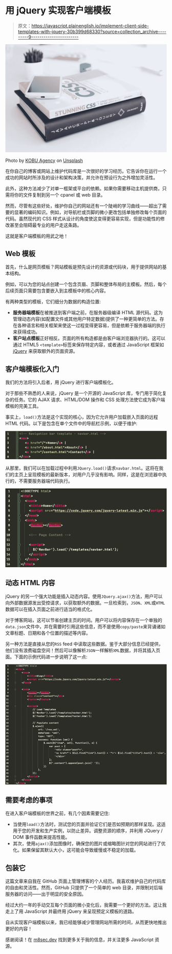 # 用 jQuery 实现客户端模板

> 原文：<https://javascript.plainenglish.io/implement-client-side-templates-with-jquery-30b399d68330?source=collection_archive---------9----------------------->

![](img/51b2b3571c50e3d9d34a9d25ba383132.png)

Photo by [KOBU Agency](https://unsplash.com/@kobuagency?utm_source=unsplash&utm_medium=referral&utm_content=creditCopyText) on [Unsplash](https://unsplash.com/s/photos/javascript?utm_source=unsplash&utm_medium=referral&utm_content=creditCopyText)

在你自己的博客或网站上维护代码库是一次很好的学习经历。它告诉你在运行一个成功的网站时所涉及的设计和架构决策，并允许在预设行为之外增加灵活性。

此外，这种方法减少了对单一框架或平台的依赖。如果你需要移动主机提供商，只需将你的文件复制到另一个 cpanel 或 web 目录。

然而，尽管有这些好处，维护你自己的网站还有一个陡峭的学习曲线——超出了需要的显著的编码知识。例如，对导航栏或页脚的微小更改包括单独修改每个页面的代码。虽然现代的 CSS 样式从设计的角度使这变得更容易实现，但是功能性的修改甚至会阻碍最专业的用户走这条路。

这就是客户端模板的用武之地！

## Web 模板

首先，什么是网页模板？网站模板是预先设计的资源或代码块，用于提供网站的基本结构。

例如，可以为您的站点创建一个包含页眉、页脚和整体布局的主模板。然后，每个后续页面只需要包含要嵌入到主模板中的核心内容。

有两种类型的模板，它们细分为数据的构造位置:

*   **服务器端模板**在被推送到客户端之前，在服务器级编译 HTML 源代码。这为管理动态内容(如配置文件或其他用户特定数据)提供了一种更简单的方法。存在各种语言和相关框架来使这一过程变得更容易，但是依赖于服务器端的执行来获得成功。
*   **客户站点模板**正好相反。页面的所有构造都是由客户端浏览器执行的。这可以通过 HTML5 `<template>`标签来保存特定内容，或者通过 JavaScript 框架如 [jQuery](https://jquery.com/) 来获取额外的页面资源。

## 客户端模板化入门

我们的方法将引入后者，用 jQuery 进行客户端模板化。

对于那些不熟悉的人来说，jQuery 是一个开源的 JavaScript 库，专门用于简化复杂的任务。它的 AJAX 请求、HTML/DOM 操作和 CSS 处理方法使它成为客户端模板的完美工具。

事实上，`load()`方法是这个实现的核心，因为它允许用户加载嵌入页面的远程 HTML 代码。以下是包含在单个文件中的导航栏示例，以便于维护:

![](img/87a65d21dd9a627e87aab691eb8aa284.png)

从那里，我们可以在加载过程中利用`JQuery.load()`请求`navbar.html`。这将在我们的主页上呈现模板的最新版本，对用户几乎没有影响。同样，这是在浏览器中执行的，不需要服务器端代码执行。

![](img/eed8a1579e2d63be8581e385a9715d38.png)

## 动态 HTML 内容

jQuery 的另一个强大功能是插入动态内容。使用`JQuery.ajax()`方法，用户可以向外部数据源发出受控请求，以获取额外的数据。一旦检索到，`JSON`、`XML`或`HTML`数据可以在插入页面之前进行适当的格式化。

对于博客网站，这可以节省创建主页的时间。用户可以将内容保存在一个单独的`data.json`文件中，并在需要时引用这些信息，而不是使用`copy/paste`来背诵诸如文章标题、日期和各个位置的描述等内容。

另一种方法是直接从您的`RSS` feed 中读取这些数据。鉴于大部分信息已经提供，他们没有浪费磁盘空间！然后可以像解析`JSON`一样解析`XML`数据，并将其插入页面。下面的示例代码进一步说明了这一点:

![](img/2ee21b7f4291d7493a8c38bb7f64865a.png)

## 需要考虑的事项

在进入客户端模板的世界之前，有几个因素需要记住:

*   当使用`load()`方法时，测试您的页面并验证它们是否如预期的那样呈现。这适用于您的开发和生产实例，以防止差异。调整资源的顺序，并利用 JQuery / DOM 事件函数来提高性能。
*   其次，使用`ajax()`添加图像时，确保您的图片或缩略图针对您的网站进行了优化。如果保留其默认大小，这可能会导致缓慢或不稳定的加载。

## 包装它

这篇文章来自我在 GitHub 页面上管理博客的个人经历。我喜欢维护自己的代码库的自由和灵活性。然而，GitHub 只提供了一个简单的 web 目录，并限制对后端服务器的访问——出于明显的安全原因。

经过大约一年的手动交互每个页面的微小变化后，我需要一个更好的方法。这让我走上了用 JavaScript 并最终用 jQuery 来呈现预定义模板的道路。

自从实现客户端模板以来，我已经能够减少管理网站所需的时间，从而更快地推出更好的内容！

感谢阅读！在 [m8sec.dev](https://m8sec.dev) 找到更多关于我的信息，并关注更多 JavaScript 资源。